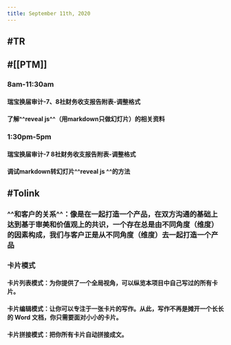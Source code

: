 ```yaml
---
title: September 11th, 2020
---
```


## #TR

## #[[PTM]]
### 8am-11:30am
#### 瑞宝换届审计-7、8社财务收支报告附表-调整格式

#### 了解^^reveal js^^（用markdown只做幻灯片）的相关资料

### 1:30pm-5pm
#### 瑞宝换届审计-7 8社财务收支报告附表-调整格式

#### 调试markdown转幻灯片^^reveal js ^^的方法

## #Tolink
### ^^和客户的关系^^：像是在一起打造一个产品，在双方沟通的基础上达到基于审美和价值观上的共识，一个存在总是由不同角度（维度）的因素构成，我们与客户正是从不同角度（维度）去一起打造一个产品

### 卡片模式
#### 卡片列表模式：为你提供了一个全局视角，可以纵览本项目中自己写过的所有卡片。

#### 卡片编辑模式：让你可以专注于一张卡片的写作。从此，写作不再是摊开一个长长的 Word 文档，你只需要面对小小的卡片。

#### 卡片拼接模式：把你所有卡片自动拼接成文。

